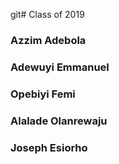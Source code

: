 git# Class of 2019

### Azzim Adebola

### Adewuyi Emmanuel

### Opebiyi Femi

### Alalade Olanrewaju

### Joseph Esiorho
